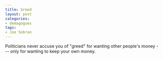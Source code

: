```yaml
---
title: Greed
layout: post
categories:
- demagogues
tags:
- Joe Sobran
---
```


Politicians never accuse you of "greed" for wanting other people's money --- only for wanting to keep your own money.
